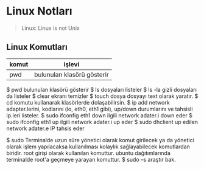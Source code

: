 # Linux Notları

> Linux: Linux is not Unix
 
## Linux Komutları

| komut | işlevi |
| ----- | ------ |
| pwd   | bulunulan klasörü gösterir |

$ pwd	bulunulan klasörü gösterir
$ ls	dosyaları listeler
$ ls -la	gizli dosyaları da listeler
$ clear	ekranı temizler
$ touch dosya	dosyayı text olarak yaratır.
$ cd  komutu kullanarak klasörlerde dolaşabilirsin.
$ ip add	network adapter.lerini, kodlarını (lo, eth0, eth1 gibi), up/down durumlarını ve tahsisli ip.leri listeler.
$ sudo ifconfig eth1 down	ilgili network adater.i down eder
$ sudo ifconfig eth1 up		ilgili network adater.i up eder
$ sudo dhclient 		up edilen network adater.e IP tahsis eder

$ sudo Terminalde uzun süre yönetici olarak komut girilecek ya da yönetici olarak işlem yapılacaksa kullanılması kolaylık sağlayabilecek komutlardan biridir. root girişi olarak kullanılan komuttur. ubuntu dağıtımlarında terminalde root'a geçmeye yarayan komuttur.
$ sudo –s	araştır bak.
